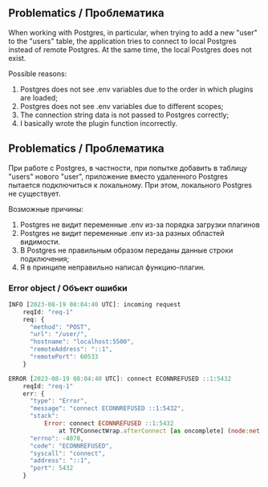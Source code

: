 ## Problematics / Проблематика

When working with Postgres, in particular, when trying to add a new "user" to the "users" table, the application tries to connect to local Postgres instead of remote Postgres. At the same time, the local Postgres does not exist.

Possible reasons:

1. Postgres does not see .env variables due to the order in which plugins are loaded;
2. Postgres does not see .env variables due to different scopes;
3. The connection string data is not passed to Postgres correctly;
4. I basically wrote the plugin function incorrectly.

## Problematics / Проблематика

При работе с Postgres, в частности, при попытке добавить в таблицу "users" нового "user", приложение вместо удаленного Postgres пытается подключиться к локальному. При этом, локального Postgres не существует.

Возможные причины:

1. Postgres не видит переменные .env из-за порядка загрузки плагинов
2. Postgres не видит переменные .env из-за разных областей видимости.
3. В Postgres не правильным образом переданы данные строки подключения;
4. Я в принципе неправильно написал функцию-плагин.

### Error object / Объект ошибки

```javascript
INFO [2023-08-19 08:04:40 UTC]: incoming request
    reqId: "req-1"
    req: {
      "method": "POST",
      "url": "/user/",
      "hostname": "localhost:5500",
      "remoteAddress": "::1",
      "remotePort": 60533
    }

ERROR [2023-08-19 08:04:40 UTC]: connect ECONNREFUSED ::1:5432
    reqId: "req-1"
    err: {
      "type": "Error",
      "message": "connect ECONNREFUSED ::1:5432",
      "stack":
          Error: connect ECONNREFUSED ::1:5432
              at TCPConnectWrap.afterConnect [as oncomplete] (node:net:1494:16)
      "errno": -4078,
      "code": "ECONNREFUSED",
      "syscall": "connect",
      "address": "::1",
      "port": 5432
    }
```
